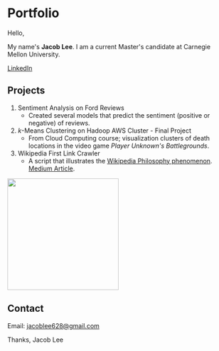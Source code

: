 # Portfolio

Hello,

My name's **Jacob Lee**. I am a current Master's candidate at Carnegie Mellon University.

[LinkedIn](https://www.linkedin.com/in/jacob-lee-402644b4/)

## Projects

1. Sentiment Analysis on Ford Reviews
   - Created several models that predict the sentiment (positive or negative) of reviews. 
2. *k*-Means Clustering on Hadoop AWS Cluster - Final Project
   - From Cloud Computing course; visualization clusters of death locations in the video game *Player Unknown's Battlegrounds*.
3. Wikipedia First Link Crawler
   - A script that illustrates the [Wikipedia Philosophy phenomenon](https://en.wikipedia.org/wiki/Wikipedia:Getting_to_Philosophy). [Medium Article](https://medium.com/@jacoblee628/all-roads-lead-to-philosophy-on-wikipedia-35d647b232b2).
   
<img src="https://miro.medium.com/max/1024/1*CQLyujxlazvtekDXEPqyBA.png" align="center" height="250">
   
## Contact
Email: jacoblee628@gmail.com

Thanks,
Jacob Lee
